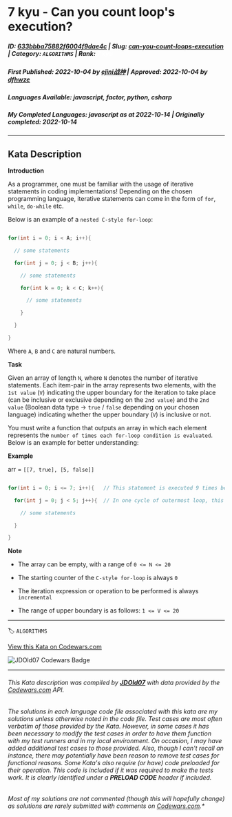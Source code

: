 # 7 kyu - Can you count loop's execution?

##### **ID**: [633bbba75882f6004f9dae4c](https://www.codewars.com/kata/633bbba75882f6004f9dae4c) | **Slug**: [can-you-count-loops-execution](https://www.codewars.com/kata/633bbba75882f6004f9dae4c) | **Category**: `ALGORITHMS` | **Rank**: <span style="color:white">7 kyu</span>

##### **First Published**: 2022-10-04 ***by*** [ejini战神](https://www.codewars.com/users/ejini%E6%88%98%E7%A5%9E) | **Approved**: 2022-10-04 ***by*** [dfhwze](https://www.codewars.com/users/dfhwze)

##### **Languages Available**: javascript, factor, python, csharp

##### **My Completed Languages**: javascript ***as at*** 2022-10-14 | **Originally completed**: 2022-10-14

---

## Kata Description


**Introduction**



As a programmer, one must be familiar with the usage of iterative statements in coding implementations! Depending on the chosen programming language, iterative statements can come in the form of `for`, `while`, `do-while` etc.



Below is an example of a `nested C-style for-loop`:



```c

for(int i = 0; i < A; i++){ 

  // some statements

  for(int j = 0; j < B; j++){

    // some statements

    for(int k = 0; k < C; k++){

      // some statements

    }

  }

}

```

Where `A`, `B` and `C` are natural numbers.



**Task**



Given an array of length `N`, where `N` denotes the number of iterative statements. Each item-pair in the array represents two elements, with the `1st value` (`V`) indicating the upper boundary for the iteration to take place (can be inclusive or exclusive depending on the `2nd value`) and the `2nd value` (Boolean data type -> `true` / `false` depending on your chosen language) indicating whether the upper boundary (`V`) is inclusive or not. 



You must write a function that outputs an array in which each element represents the `number of times each for-loop condition is evaluated`. Below is an example for better understanding:



**Example**



arr = `[[7, true], [5, false]]`



```c

for(int i = 0; i <= 7; i++){   // This statement is executed 9 times before termination -> 0, 1, 2, 3, 4, 5, 6, 7, 8 (since 8 > 7 is the breaking condition)

  for(int j = 0; j < 5; j++){  // In one cycle of outermost loop, this statement is executed 6 times before termination -> 0, 1, 2, 3, 4, 5 (since 5 >= 5 is the breaking condition)

    // some statements

  }

}

```



**Note**



* The array can be empty, with a range of `0 <= N <= 20`

* The starting counter of the `C-style for-loop` is always `0`

* The iteration expression or operation to be performed is always `incremental`

* The range of upper boundary is as follows: `1 <= V <= 20`

---


🏷 `ALGORITHMS`


[View this Kata on Codewars.com](https://www.codewars.com/kata/633bbba75882f6004f9dae4c)

![](https://www.codewars.com/users/jdold07/badges/large "JDOld07 Codewars Badge")

---

###### *This Kata description was compiled by [**JDOld07**](https://tpstech.dev) with data provided by the [Codewars.com](https://www.codewars.com) API.*

###### *The solutions in each language code file associated with this kata are my solutions unless otherwise noted in the code file.  Test cases are most often verbatim of those provided by the Kata.  However, in some cases it has been necessary to modify the test cases in order to have them function with my test runners and in my local environment.  On occasion, I may have added additional test cases to those provided.  Also, though I can't recall an instance, there may potentially have been reason to remove test cases for functional reasons.  Some Kata's also require (*or have*) code preloaded for their operation.  This code is included if it was required to make the tests work.  It is clearly identified under a **PRELOAD CODE** header if included.*

###### Most of my solutions are not commented (*though this will hopefully change*) as solutions are rarely submitted with comments on [Codewars.com](https://www.codewars.com).*
